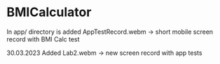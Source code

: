 # BMICalculator

In app/ directory is added AppTestRecord.webm -> short mobile screen record with BMI Calc test

30.03.2023
Added Lab2.webm -> new screen record with app tests
